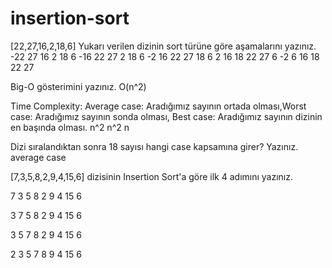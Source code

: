 # insertion-sort

[22,27,16,2,18,6]
Yukarı verilen dizinin sort türüne göre aşamalarını yazınız.
-22 27 16 2 18 6 
-16 22 27 2 18 6
-2 16 22 27 18 6
2 16 18 22 27 6
-2 6 16 18 22 27


Big-O gösterimini yazınız.
O(n^2)

Time Complexity: Average case: Aradığımız sayının ortada olması,Worst case: Aradığımız sayının sonda olması, Best case: Aradığımız sayının dizinin en başında olması.
n^2 n^2 n


Dizi sıralandıktan sonra 18 sayısı hangi case kapsamına girer? Yazınız.
average case


[7,3,5,8,2,9,4,15,6] dizisinin Insertion Sort'a göre ilk 4 adımını yazınız.


 7 3 5 8 2 9 4 15 6
 
 
 3 7 5 8 2 9 4 15 6
 
 
 3 5 7 8 2 9 4 15 6
 
 
 2 3 5 7 8 9 4 15 6
